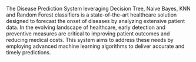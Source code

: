 The Disease Prediction System leveraging Decision Tree, Naive Bayes, KNN and Random Forest classifiers is a state-of-the-art healthcare solution designed to forecast the onset of diseases by analyzing extensive patient data. 
In the evolving landscape of healthcare, early detection and preventive measures are critical to improving patient outcomes and reducing medical costs. This system aims to address these needs by employing advanced machine learning algorithms to deliver accurate and timely predictions.
